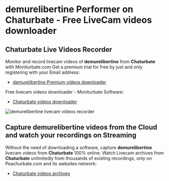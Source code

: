# demurelibertine Performer on Chaturbate - Free LiveCam videos downloader

## Chaturbate Live Videos Recorder

Monitor and record livecam videos of **demurelibertine** from **Chaturbate** with Moniturbate.com
Get a premium trial for free by just and only registering with your Email address:
* [demurelibertine Premium videos downloader](https://moniturbate.com/request-demo-licence-key.html)

Free livecam videos downloader - Moniturbate Software:
* [Chaturbate videos downloader](https://moniturbate.com/moniturbate-download-software.html)

![demurelibertine livecam videos recorder](https://peachurnet.com/templates/moniturbate-software.png)


## Capture demurelibertine videos from the Cloud and watch your recordings on Streaming

Without the need of downloading a software, capture **demurelibertine** livecam videos from **Chaturbate** 100% online.
Watch Livecam archives from **Chaturbate** unlimitedly from thousands of existing recordings, only on Peachurbate.com and its websites network:
* [Chaturbate videos archives](https://peachurnet.com/)